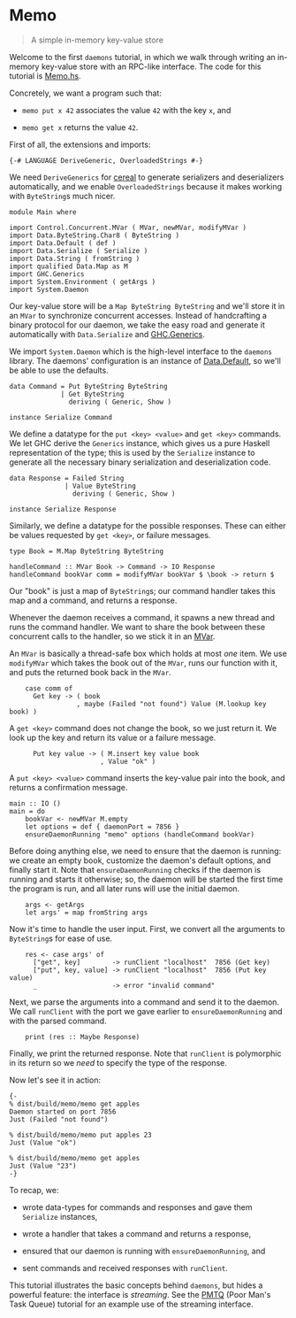 Memo
====

> A simple in-memory key-value store

Welcome to the first `daemons` tutorial, in which we walk through
writing an in-memory key-value store with an RPC-like interface.  The
code for this tutorial is [Memo.hs](https://github.com/scvalex/daemons/blob/master/Memo.hs).

Concretely, we want a program such that:

 - `memo put x 42` associates the value `42` with the key `x`, and

 - `memo get x` returns the value `42`.

First of all, the extensions and imports:

    {-# LANGUAGE DeriveGeneric, OverloadedStrings #-}
    

We need `DeriveGenerics` for
[cereal](http://hackage.haskell.org/package/cereal) to generate
serializers and deserializers automatically, and we enable
`OverloadedStrings` because it makes working with `ByteString`s much
nicer.

    module Main where
    
    import Control.Concurrent.MVar ( MVar, newMVar, modifyMVar )
    import Data.ByteString.Char8 ( ByteString )
    import Data.Default ( def )
    import Data.Serialize ( Serialize )
    import Data.String ( fromString )
    import qualified Data.Map as M
    import GHC.Generics
    import System.Environment ( getArgs )
    import System.Daemon
    

Our key-value store will be a `Map ByteString ByteString` and we'll
store it in an `MVar` to synchronize concurrent accesses.  Instead of
handcrafting a binary protocol for our daemon, we take the easy road
and generate it automatically with `Data.Serialize` and
[GHC.Generics](http://www.haskell.org/ghc/docs/7.4.2/html/users_guide/generic-programming.html).

We import `System.Daemon` which is the high-level interface to the
`daemons` library.  The daemons' configuration is an instance of
[Data.Default](http://hackage.haskell.org/package/data-default), so
we'll be able to use the defaults.

    data Command = Put ByteString ByteString
                 | Get ByteString
                   deriving ( Generic, Show )
    
    instance Serialize Command
    

We define a datatype for the `put <key> <value>` and `get <key>`
commands.  We let GHC derive the `Generics` instance, which gives us a
pure Haskell representation of the type; this is used by the
`Serialize` instance to generate all the necessary binary
serialization and deserialization code.

    data Response = Failed String
                  | Value ByteString
                    deriving ( Generic, Show )
    
    instance Serialize Response
    

Similarly, we define a datatype for the possible responses.  These can
either be values requested by `get <key>`, or failure messages.

    type Book = M.Map ByteString ByteString
    
    handleCommand :: MVar Book -> Command -> IO Response
    handleCommand bookVar comm = modifyMVar bookVar $ \book -> return $

Our "book" is just a map of `ByteString`s; our command handler takes
this map and a command, and returns a response.

Whenever the daemon receives a command, it spawns a new thread and
runs the command handler.  We want to share the book between these
concurrent calls to the handler, so we stick it in an
[MVar](http://www.haskell.org/ghc/docs/7.4.2/html/libraries/base/Control-Concurrent-MVar.html).

An `MVar` is basically a thread-safe box which holds at most *one*
item.  We use `modifyMVar` which takes the book out of the `MVar`,
runs our function with it, and puts the returned book back in the
`MVar`.

        case comm of
          Get key -> ( book
                     , maybe (Failed "not found") Value (M.lookup key book) )

A `get <key>` command does not change the book, so we just return it.
We look up the key and return its value or a failure message.

          Put key value -> ( M.insert key value book
                           , Value "ok" )
    

A `put <key> <value>` command inserts the key-value pair into the
book, and returns a confirmation message.

    main :: IO ()
    main = do
        bookVar <- newMVar M.empty
        let options = def { daemonPort = 7856 }
        ensureDaemonRunning "memo" options (handleCommand bookVar)

Before doing anything else, we need to ensure that the daemon is
running: we create an empty book, customize the daemon's default
options, and finally start it.  Note that `ensureDaemonRunning` checks
if the daemon is running and starts it otherwise; so, the daemon will
be started the first time the program is run, and all later runs will
use the initial daemon.

        args <- getArgs
        let args' = map fromString args

Now it's time to handle the user input.  First, we convert all the
arguments to `ByteString`s for ease of use.

        res <- case args' of
          ["get", key]        -> runClient "localhost"  7856 (Get key)
          ["put", key, value] -> runClient "localhost"  7856 (Put key value)
          _                   -> error "invalid command"

Next, we parse the arguments into a command and send it to the daemon.
We call `runClient` with the port we gave earlier to
`ensureDaemonRunning` and with the parsed command.

        print (res :: Maybe Response)
    

Finally, we print the returned response.  Note that `runClient` is
polymorphic in its return so we *need* to specify the type of the
response.

Now let's see it in action:

    {-
    % dist/build/memo/memo get apples
    Daemon started on port 7856
    Just (Failed "not found")
    
    % dist/build/memo/memo put apples 23
    Just (Value "ok")
    
    % dist/build/memo/memo get apples
    Just (Value "23")
    -}

To recap, we:

 - wrote data-types for commands and responses and gave them
  `Serialize` instances,

 - wrote a handler that takes a command and returns a response,

 - ensured that our daemon is running with `ensureDaemonRunning`, and

 - sent commands and received responses with `runClient`.

This tutorial illustrates the basic concepts behind `daemons`, but
hides a powerful feature: the interface is *streaming*.  See the
[PMTQ](https://github.com/scvalex/daemons/blob/master/PMTQ.hs) (Poor
Man's Task Queue) tutorial for an example use of the streaming
interface.
